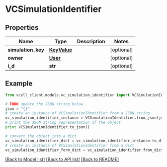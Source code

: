 # VCSimulationIdentifier


## Properties
Name | Type | Description | Notes
------------ | ------------- | ------------- | -------------
**simulation_key** | [**KeyValue**](KeyValue.md) |  | [optional] 
**owner** | [**User**](User.md) |  | [optional] 
**i_d** | **str** |  | [optional] 

## Example

```python
from vcell_client.models.vc_simulation_identifier import VCSimulationIdentifier

# TODO update the JSON string below
json = "{}"
# create an instance of VCSimulationIdentifier from a JSON string
vc_simulation_identifier_instance = VCSimulationIdentifier.from_json(json)
# print the JSON string representation of the object
print VCSimulationIdentifier.to_json()

# convert the object into a dict
vc_simulation_identifier_dict = vc_simulation_identifier_instance.to_dict()
# create an instance of VCSimulationIdentifier from a dict
vc_simulation_identifier_form_dict = vc_simulation_identifier.from_dict(vc_simulation_identifier_dict)
```
[[Back to Model list]](../README.md#documentation-for-models) [[Back to API list]](../README.md#documentation-for-api-endpoints) [[Back to README]](../README.md)


